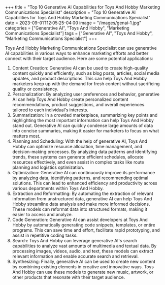 +++
title = "Top 10 Generative AI Capabilities for Toys And Hobby Marketing Communications Specialist"
description = "Top 10 Generative AI Capabilities for Toys And Hobby Marketing Communications Specialist"
date = 2023-09-01T12:05:25-04:00
image = "/images/genai-1.jpg"
categories = ["Generative AI", "Toys And Hobby", "Marketing Communications Specialist"]
tags = ["Generative AI", "Toys And Hobby", "Marketing Communications Specialist"]
+++

Toys And Hobby Marketing Communications Specialist can use generative AI capabilities in various ways to enhance marketing efforts and better connect with their target audience. Here are some potential applications:

1. Content Creation: Generative AI can be used to create high-quality content quickly and efficiently, such as blog posts, articles, social media updates, and product descriptions. This can help Toys And Hobby marketers keep up with the demand for fresh content without sacrificing quality or consistency.
2. Personalization: By analyzing user preferences and behavior, generative AI can help Toys And Hobby create personalized content recommendations, product suggestions, and overall experiences tailored to each individual's interests.
3. Summarization: In a crowded marketplace, summarizing key points and highlighting the most important information can help Toys And Hobby stand out. Generative AI can quickly condense large amounts of data into concise summaries, making it easier for marketers to focus on what matters most.
4. Planning and Scheduling: With the help of generative AI, Toys And Hobby can optimize resource allocation, time management, and decision-making processes. By analyzing data patterns and identifying trends, these systems can generate efficient schedules, allocate resources effectively, and even assist in complex tasks like route planning and logistics optimization.
5. Optimization: Generative AI can continuously improve its performance by analyzing data, identifying patterns, and recommending optimal solutions. This can lead to enhanced efficiency and productivity across various departments within Toys And Hobby.
6. Extraction and Reformatting: By automating the extraction of relevant information from unstructured data, generative AI can help Toys And Hobby streamline data analysis and make more informed decisions. These models can reformat data into structured formats, making it easier to access and analyze.
7. Code Generation: Generative AI can assist developers at Toys And Hobby by automatically generating code snippets, templates, or entire programs. This can save time and effort, facilitate rapid prototyping, and assist in repetitive coding tasks.
8. Search: Toys And Hobby can leverage generative AI's search capabilities to analyze vast amounts of multimedia and textual data. By processing images, videos, audio, and text, these models can extract relevant information and enable accurate search and retrieval.
9. Synthesizing: Finally, generative AI can be used to create new content by combining existing elements in creative and innovative ways. Toys And Hobby can use these models to generate new music, artwork, or other products that resonate with their target audience.